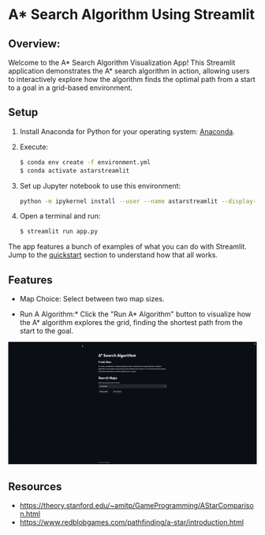 # A* Search Algorithm Using Streamlit

## Overview:
 
Welcome to the A* Search Algorithm Visualization App! This Streamlit application demonstrates the A* search algorithm in action, allowing users to interactively explore how the algorithm finds the optimal path from a start to a goal in a grid-based environment.


## Setup

1. Install Anaconda for Python for your operating system: [Anaconda](https://www.anaconda.com/download/).
2. Execute:

    ```bash
    $ conda env create -f environment.yml
    $ conda activate astarstreamlit
    ```

3. Set up Jupyter notebook to use this environment:

    ```bash
    python -m ipykernel install --user --name astarstreamlit --display-name "Python (astarstreamlit)"
    ```

4. Open a terminal and run:

    ```bash
    $ streamlit run app.py
    ```

The app features a bunch of examples of what you can do with Streamlit. Jump to the [quickstart](#quickstart) section to understand how that all works.


## Features
- Map Choice: Select between two map sizes.

- Run A Algorithm:* Click the "Run A* Algorithm" button to visualize how the A* algorithm explores the grid, finding the shortest path from the start to the goal.


<img src="https://github.com/fszhao/A-Star-Search-Algorithm-In-Streamlit/blob/main/demo.gif" width=900 alt="Demo"></img>


## Resources

- https://theory.stanford.edu/~amitp/GameProgramming/AStarComparison.html
- https://www.redblobgames.com/pathfinding/a-star/introduction.html 
